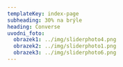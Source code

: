 ```yaml
---
templateKey: index-page
subheading: 30% na brýle
heading: Converse
uvodni_foto:
  obrazek1: ../img/sliderphoto4.png
  obrazek2: ../img/sliderphoto1.png
  obrazek3: ../img/sliderphoto6.png
---
```


